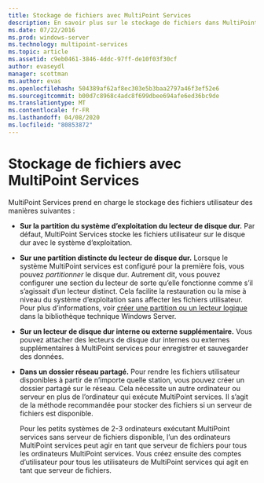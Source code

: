 ```yaml
---
title: Stockage de fichiers avec MultiPoint Services
description: En savoir plus sur le stockage de fichiers dans MultiPoint services
ms.date: 07/22/2016
ms.prod: windows-server
ms.technology: multipoint-services
ms.topic: article
ms.assetid: c9eb0461-3846-4ddc-97ff-de10f03f30cf
author: evaseydl
manager: scottman
ms.author: evas
ms.openlocfilehash: 504389af62af8ec303e5b3baa2797a46f3ef52e6
ms.sourcegitcommit: b00d7c8968c4adc8f699dbee694afe6ed36bc9de
ms.translationtype: MT
ms.contentlocale: fr-FR
ms.lasthandoff: 04/08/2020
ms.locfileid: "80853872"
---
```

# <a name="storing-files-with-multipoint-services"></a>Stockage de fichiers avec MultiPoint Services
MultiPoint Services prend en charge le stockage des fichiers utilisateur des manières suivantes :  
  
-   **Sur la partition du système d’exploitation du lecteur de disque dur.** Par défaut, MultiPoint Services stocke les fichiers utilisateur sur le disque dur avec le système d’exploitation.  
  
-   **Sur une partition distincte du lecteur de disque dur.** Lorsque le système MultiPoint services est configuré pour la première fois, vous pouvez *partitionner* le disque dur. Autrement dit, vous pouvez configurer une section du lecteur de sorte qu’elle fonctionne comme s’il s’agissait d’un lecteur distinct. Cela facilite la restauration ou la mise à niveau du système d’exploitation sans affecter les fichiers utilisateur. Pour plus d’informations, voir [créer une partition ou un lecteur logique](https://go.microsoft.com/fwlink/?LinkId=182618) dans la bibliothèque technique Windows Server.  
  
-   **Sur un lecteur de disque dur interne ou externe supplémentaire.** Vous pouvez attacher des lecteurs de disque dur internes ou externes supplémentaires à MultiPoint services pour enregistrer et sauvegarder des données.  
  
-   **Dans un dossier réseau partagé.** Pour rendre les fichiers utilisateur disponibles à partir de n’importe quelle station, vous pouvez créer un dossier partagé sur le réseau. Cela nécessite un autre ordinateur ou serveur en plus de l’ordinateur qui exécute MultiPoint services. Il s’agit de la méthode recommandée pour stocker des fichiers si un serveur de fichiers est disponible.  
  
    Pour les petits systèmes de 2-3 ordinateurs exécutant MultiPoint services sans serveur de fichiers disponible, l’un des ordinateurs MultiPoint services peut agir en tant que serveur de fichiers pour tous les ordinateurs MultiPoint services. Vous créez ensuite des comptes d’utilisateur pour tous les utilisateurs de MultiPoint services qui agit en tant que serveur de fichiers.  
  
